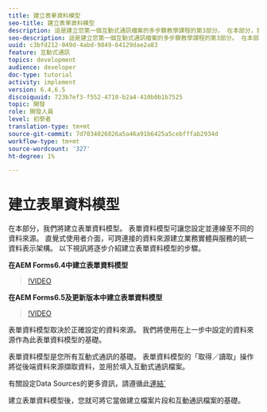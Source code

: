 ```yaml
---
title: 建立表單資料模型
seo-title: 建立表單資料模型
description: 這是建立您第一個互動式通訊檔案的多步驟教學課程的第3部分。 在本部分，我們將建立表單資料模型。 表單資料模型可讓您設定和連接不同的資料來源。它提供直覺式的使用者介面，以建立跨連線資料來源之商業實體與服務的統一資料表示架構。以下視訊逐步說明建立表單資料模型的步驟。
seo-description: 這是建立您第一個互動式通訊檔案的多步驟教學課程的第3部分。 在本部分，我們將建立表單資料模型。 表單資料模型可讓您設定並連線至不同的資料來源。它提供直覺式使用者介面，可跨連接的資料來源建立業務實體與服務的統一資料表示架構。 以下視訊將逐步介紹建立表單資料模型的步驟。
uuid: c3bfd212-049d-4abd-9849-64129dae2a83
feature: 互動式通訊
topics: development
audience: developer
doc-type: tutorial
activity: implement
version: 6.4,6.5
discoiquuid: 723b7ef3-f552-4710-b2a4-410b0b1b7525
topic: 開發
role: 開發人員
level: 初學者
translation-type: tm+mt
source-git-commit: 7d7034026826a5a46a91b6425a5cebfffab2934d
workflow-type: tm+mt
source-wordcount: '327'
ht-degree: 1%

---
```



# 建立表單資料模型

在本部分，我們將建立表單資料模型。 表單資料模型可讓您設定並連線至不同的資料來源。 直覺式使用者介面，可跨連接的資料來源建立業務實體與服務的統一資料表示架構。 以下視訊將逐步介紹建立表單資料模型的步驟。

**在AEM Forms6.4中建立表單資料模型**
>[!VIDEO](https://video.tv.adobe.com/v/27763/?quality=9&learn=on)

**在AEM Forms6.5及更新版本中建立表單資料模型**
>[!VIDEO](https://video.tv.adobe.com/v/27765?quality=9&learn=on)

表單資料模型取決於正確設定的資料來源。 我們將使用在上一步中設定的資料來源作為此表單資料模型的基礎。

表單資料模型是您所有互動式通訊的基礎。 表單資料模型的「取得／讀取」操作將從後端資料來源擷取資料，並用於填入互動式通訊檔案。

有關設定Data Sources的更多資訊，請遵循此[連結`](parttwo.md)

建立表單資料模型後，您就可將它當做建立檔案片段和互動通訊檔案的基礎。
